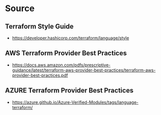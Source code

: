 # Source

## Terraform Style Guide

- https://developer.hashicorp.com/terraform/language/style

## AWS Terraform Provider Best Practices

- https://docs.aws.amazon.com/pdfs/prescriptive-guidance/latest/terraform-aws-provider-best-practices/terraform-aws-provider-best-practices.pdf

## AZURE Terraform Provider Best Practices

- https://azure.github.io/Azure-Verified-Modules/tags/language-terraform/
